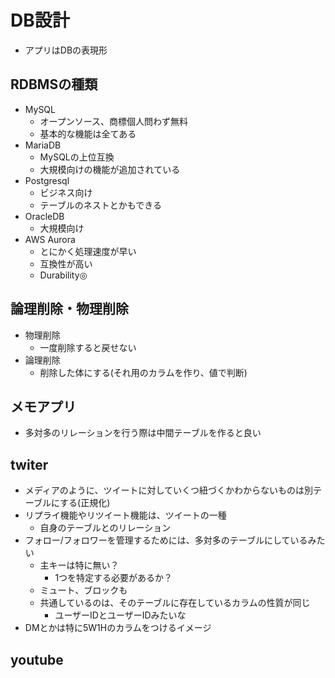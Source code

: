 # DB設計

- アプリはDBの表現形

## RDBMSの種類

- MySQL
    - オープンソース、商標個人問わず無料
    - 基本的な機能は全てある
- MariaDB
    - MySQLの上位互換
    - 大規模向けの機能が追加されている
- Postgresql
    - ビジネス向け
    - テーブルのネストとかもできる
- OracleDB
    - 大規模向け
- AWS Aurora
    - とにかく処理速度が早い
    - 互換性が高い
    - Durability◎

## 論理削除・物理削除

- 物理削除
    - 一度削除すると戻せない
- 論理削除
    - 削除した体にする(それ用のカラムを作り、値で判断)

## メモアプリ

- 多対多のリレーションを行う際は中間テーブルを作ると良い

## twiter

- メディアのように、ツイートに対していくつ紐づくかわからないものは別テーブルにする(正規化)
- リプライ機能やリツイート機能は、ツイートの一種
    - 自身のテーブルとのリレーション
- フォロー/フォロワーを管理するためには、多対多のテーブルにしているみたい
    - 主キーは特に無い？
        - 1つを特定する必要があるか？
    - ミュート、ブロックも
    - 共通しているのは、そのテーブルに存在しているカラムの性質が同じ
        - ユーザーIDとユーザーIDみたいな
- DMとかは特に5W1Hのカラムをつけるイメージ

## youtube